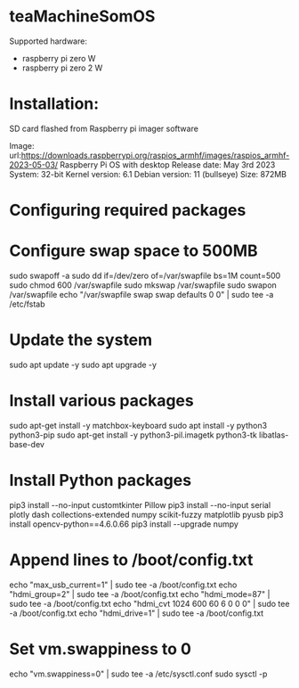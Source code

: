 # teaMachineSomOS

Supported hardware:
- raspberry pi zero W
- raspberry pi zero 2 W

# Installation:
SD card flashed from Raspberry pi imager software

Image:
url:https://downloads.raspberrypi.org/raspios_armhf/images/raspios_armhf-2023-05-03/
Raspberry Pi OS with desktop
Release date: May 3rd 2023
System: 32-bit
Kernel version: 6.1
Debian version: 11 (bullseye)
Size: 872MB

# Configuring required packages

# Configure swap space to 500MB
sudo swapoff -a
sudo dd if=/dev/zero of=/var/swapfile bs=1M count=500
sudo chmod 600 /var/swapfile
sudo mkswap /var/swapfile
sudo swapon /var/swapfile
echo "/var/swapfile swap swap defaults 0 0" | sudo tee -a /etc/fstab

# Update the system
sudo apt update -y
sudo apt upgrade -y

# Install various packages
sudo apt-get install -y matchbox-keyboard
sudo apt install -y python3 python3-pip
sudo apt-get install -y python3-pil.imagetk python3-tk libatlas-base-dev

# Install Python packages
pip3 install --no-input customtkinter Pillow
pip3 install --no-input serial plotly dash collections-extended numpy scikit-fuzzy matplotlib pyusb
pip3 install opencv-python==4.6.0.66 
pip3 install --upgrade numpy

# Append lines to /boot/config.txt
echo "max_usb_current=1" | sudo tee -a /boot/config.txt
echo "hdmi_group=2" | sudo tee -a /boot/config.txt
echo "hdmi_mode=87" | sudo tee -a /boot/config.txt
echo "hdmi_cvt 1024 600 60 6 0 0 0" | sudo tee -a /boot/config.txt
echo "hdmi_drive=1" | sudo tee -a /boot/config.txt

# Set vm.swappiness to 0
echo "vm.swappiness=0" | sudo tee -a /etc/sysctl.conf
sudo sysctl -p
